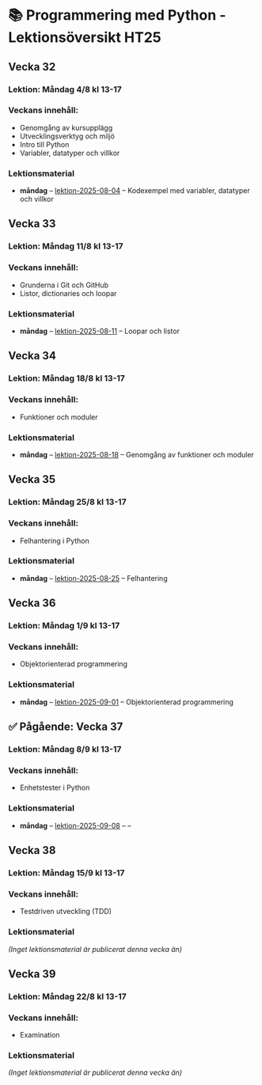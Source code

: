 # 📚 Programmering med Python - Lektionsöversikt HT25

## Vecka 32

### Lektion: Måndag 4/8 kl 13-17

### Veckans innehåll: 
 - Genomgång av kursupplägg
 - Utvecklingsverktyg och miljö
 - Intro till Python
 - Variabler, datatyper och villkor

### Lektionsmaterial

- **måndag** – [lektion-2025-08-04](https://github.com/tapvt25-programmering-med-python/lektion-2025-08-04) – Kodexempel med variabler, datatyper och villkor

## Vecka 33

### Lektion: Måndag 11/8 kl 13-17

### Veckans innehåll: 
 - Grunderna i Git och GitHub
 - Listor, dictionaries och loopar

### Lektionsmaterial

- **måndag** – [lektion-2025-08-11](https://github.com/tapvt25-programmering-med-python/lektion-2025-08-11) – Loopar och listor

## Vecka 34

### Lektion: Måndag 18/8 kl 13-17

### Veckans innehåll: 
 - Funktioner och moduler

### Lektionsmaterial

- **måndag** – [lektion-2025-08-18](https://github.com/tapvt25-programmering-med-python/lektion-2025-08-18) – Genomgång av funktioner och moduler

## Vecka 35

### Lektion: Måndag 25/8 kl 13-17

### Veckans innehåll: 
 - Felhantering i Python

### Lektionsmaterial

- **måndag** – [lektion-2025-08-25](https://github.com/tapvt25-programmering-med-python/lektion-2025-08-25) – Felhantering

## Vecka 36

### Lektion: Måndag 1/9 kl 13-17

### Veckans innehåll: 
 - Objektorienterad programmering

### Lektionsmaterial

- **måndag** – [lektion-2025-09-01](https://github.com/tapvt25-programmering-med-python/lektion-2025-09-01) – Objektorienterad programmering

## ✅ Pågående: Vecka 37

### Lektion: Måndag 8/9 kl 13-17

### Veckans innehåll: 
 - Enhetstester i Python

### Lektionsmaterial

- **måndag** – [lektion-2025-09-08](https://github.com/tapvt25-programmering-med-python/lektion-2025-09-08) – –

## Vecka 38

### Lektion: Måndag 15/9 kl 13-17

### Veckans innehåll: 
 - Testdriven utveckling (TDD)

### Lektionsmaterial

_(Inget lektionsmaterial är publicerat denna vecka än)_

## Vecka 39

### Lektion: Måndag 22/8 kl 13-17

### Veckans innehåll: 
 - Examination

### Lektionsmaterial

_(Inget lektionsmaterial är publicerat denna vecka än)_

